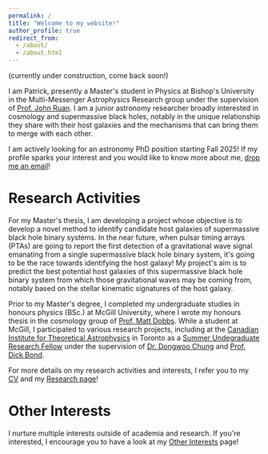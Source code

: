 ```yaml
---
permalink: /
title: "Welcome to my website!"
author_profile: true
redirect_from: 
  - /about/
  - /about.html
---
```

(currently under construction, come back soon!) 

I am Patrick, presently a Master's student in Physics at Bishop's University in the Multi-Messenger Astrophysics Research group under the supervision of [Prof. John Ruan](https://gamma-research.space/). I am a junior astronomy researcher broadly interested in cosmology and supermassive black holes, notably in the unique relationship they share with their host galaxies and the mechanisms that can bring them to merge with each other. 

I am actively looking for an astronomy PhD position starting Fall 2025! If my profile sparks your interest and you would like to know more about me, [drop me an email](mailto:patrick.horlaville@gmail.com)!


Research Activities
======
For my Master's thesis, I am developing a project whose objective is to develop a novel method to identify candidate host galaxies of supermassive black hole binary systems. In the near future, when pulsar timing arrays (PTAs) are going to report the first detection of a gravitational wave signal emanating from a single supermassive black hole binary system, it's going to be the race towards identifying the host galaxy! My project's aim is to predict the best potential host galaxies of this supermassive black hole binary system from which those gravitational waves may be coming from, notably based on the stellar kinematic signatures of the host galaxy.

Prior to my Master's degree, I completed my undergraduate studies in honours physics (BSc.) at McGill University, where I wrote my honours thesis in the cosmology group of [Prof. Matt Dobbs](https://sites.google.com/a/mcgillcosmology.ca/mcgillcosmology/matt-dobbs). While a student at McGill, I participated to various research projects, including at the [Canadian Institute for Theoretical Astrophysics](https://www.cita.utoronto.ca/) in Toronto as a [Summer Undegraduate Research Fellow](https://www.cita.utoronto.ca/opportunities/surf-at-cita/) under the supervision of [Dr. Dongwoo Chung](https://dongwooc.com/) and [Prof. Dick Bond](https://www.cita.utoronto.ca/~bond/).

For more details on my research activities and interests, I refer you to my [CV](https://patrickhorlaville.github.io/files/academic_cv.pdf) and my [Research page](https://patrickhorlaville.github.io/research/)!



Other Interests
======
I nurture multiple interests outside of academia and research. If you're interested, I encourage you to have a look at my [Other Interests](https://patrickhorlaville.github.io/other_interests/) page!
